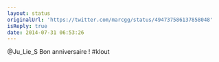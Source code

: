```yaml
---
layout: status
originalUrl: 'https://twitter.com/marcgg/status/494737586137858048'
isReply: true
date: 2014-07-31 06:53:26
---
```


@Ju_Lie_S Bon anniversaire ! #klout
